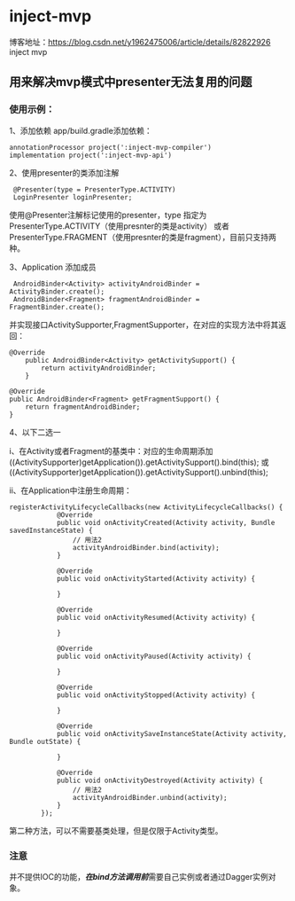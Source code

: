 # inject-mvp
博客地址：https://blog.csdn.net/y1962475006/article/details/82822926
inject mvp
## 用来解决mvp模式中presenter无法复用的问题
### 使用示例：
1、添加依赖
app/build.gradle添加依赖：
```
annotationProcessor project(':inject-mvp-compiler')
implementation project(':inject-mvp-api')
```
2、使用presenter的类添加注解
```
 @Presenter(type = PresenterType.ACTIVITY)
 LoginPresenter loginPresenter;
```
使用@Presenter注解标记使用的presenter，type 指定为PresenterType.ACTIVITY（使用presnter的类是activity） 或者 PresenterType.FRAGMENT（使用presnter的类是fragment），目前只支持两种。

3、Application 添加成员
```
 AndroidBinder<Activity> activityAndroidBinder = ActivityBinder.create();
 AndroidBinder<Fragment> fragmentAndroidBinder = FragmentBinder.create();  
```
并实现接口ActivitySupporter,FragmentSupporter，在对应的实现方法中将其返回：
```
@Override
    public AndroidBinder<Activity> getActivitySupport() {
        return activityAndroidBinder;
    }

@Override
public AndroidBinder<Fragment> getFragmentSupport() {
    return fragmentAndroidBinder;
}
```
4、以下二选一

i、在Activity或者Fragment的基类中：对应的生命周期添加
((ActivitySupporter)getApplication()).getActivitySupport().bind(this);
或
((ActivitySupporter)getApplication()).getActivitySupport().unbind(this);

ii、在Application中注册生命周期：
```
registerActivityLifecycleCallbacks(new ActivityLifecycleCallbacks() {
            @Override
            public void onActivityCreated(Activity activity, Bundle savedInstanceState) {
                // 用法2
                activityAndroidBinder.bind(activity);
            }

            @Override
            public void onActivityStarted(Activity activity) {

            }

            @Override
            public void onActivityResumed(Activity activity) {

            }

            @Override
            public void onActivityPaused(Activity activity) {

            }

            @Override
            public void onActivityStopped(Activity activity) {

            }

            @Override
            public void onActivitySaveInstanceState(Activity activity, Bundle outState) {

            }

            @Override
            public void onActivityDestroyed(Activity activity) {
                // 用法2
                activityAndroidBinder.unbind(activity);
            }
        });
```
第二种方法，可以不需要基类处理，但是仅限于Activity类型。
### 注意
并不提供IOC的功能，***在bind方法调用前***需要自己实例或者通过Dagger实例对象。
